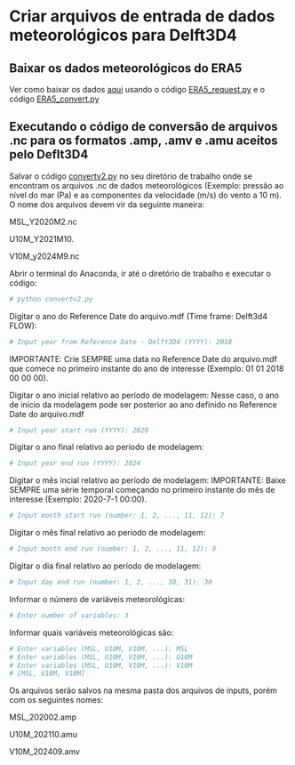 # Criar arquivos de entrada de dados meteorológicos para Delft3D4

## Baixar os dados meteorológicos do ERA5

Ver como baixar os dados [aqui](https://github.com/Dilello/BaixarDadosERA5no-Win10) usando o código [ERA5_request.py](https://github.com/Dilello/BaixarDadosERA5no-Win10/blob/main/ERA5_request.py) e o código [ERA5_convert.py](https://github.com/Dilello/BaixarDadosERA5no-Win10/blob/main/ERA5_convert.py)

## Executando o código de conversão de arquivos .nc para os formatos .amp, .amv e .amu  aceitos pelo Deflt3D4

Salvar o código [convertv2.py](https://github.com/Dilello/CriarArquivosMeteoDelft3D4/blob/main/convertv2.py) no seu diretório de trabalho onde se encontram os arquivos .nc de dados meteorológicos (Exemplo: pressão ao nível do mar (Pa) e as componentes da velocidade (m/s) do vento a 10 m). O nome dos arquivos devem vir da seguinte maneira:

MSL_Y2020M2.nc

U10M_Y2021M10.

V10M_y2024M9.nc

Abrir o terminal do Anaconda, ir até o diretório de trabalho e executar o código:

```python
# python convertv2.py
```

Digitar o ano do Reference Date do arquivo.mdf (Time frame: Delft3d4 FLOW):

```python
# Input year from Reference Date - Delft3D4 (YYYY): 2018
```
IMPORTANTE: Crie SEMPRE uma data no Reference Date do arquivo.mdf que comece no primeiro instante do ano de interesse (Exemplo: 01 01 2018 00 00 00).

Digitar o ano inicial relativo ao período de modelagem:
Nesse caso, o ano de início da modelagem pode ser posterior ao ano definido no Reference Date do arquivo.mdf

```python
# Input year start run (YYYY): 2020
```

Digitar o ano final relativo ao período de modelagem:

```python
# Input year end run (YYYY): 2024
```

Digitar o mês incial relativo ao período de modelagem:
IMPORTANTE: Baixe SEMPRE uma série temporal começando no primeiro instante do mês de interesse (Exemplo: 2020-7-1 00:00).

```python
# Input month start run (number: 1, 2, ..., 11, 12): 7
```

Digitar o mês final relativo ao período de modelagem:

```python
# Input month end run (number: 1, 2, ..., 11, 12): 9
```

Digitar o dia final relativo ao período de modelagem:

```python
# Input day end run (number: 1, 2, ..., 30, 31): 30
```

Informar o número de variáveis meteorológicas:

```python
# Enter number of variables: 3
```

Informar quais variáveis meteorológicas são:

```python
# Enter variables (MSL, U10M, V10M, ...): MSL
# Enter variables (MSL, U10M, V10M, ...): U10M
# Enter variables (MSL, U10M, V10M, ...): V10M
# [MSL, U10M, V10M]
```
Os arquivos serão salvos na mesma pasta dos arquivos de inputs, porém com os seguintes nomes:

MSL_202002.amp

U10M_202110.amu

V10M_202409.amv
